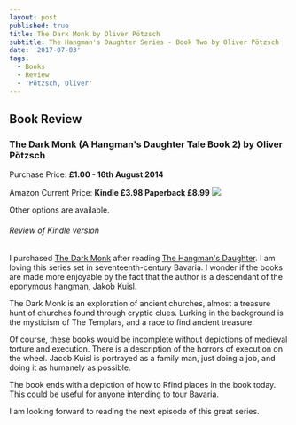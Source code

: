 ```yaml
---
layout: post
published: true
title: The Dark Monk by Oliver Pötzsch
subtitle: The Hangman's Daughter Series - Book Two by Oliver Pötzsch
date: '2017-07-03'
tags:
  - Books
  - Review
  - 'Pötzsch, Oliver'
---
```

## Book Review
### The Dark Monk (A Hangman's Daughter Tale Book 2) by Oliver Pötzsch
Purchase Price: **£1.00 - 16th August 2014**

Amazon Current Price: **Kindle £3.98 Paperback £8.99**
<a href="https://www.amazon.co.uk/dp/B007PVLIL2/ref=as_li_ss_il?ie=UTF8&linkCode=li2&tag=jodenopublis-21&linkId=a0b4767e4dd56b46cdbc8de2bef314c0" target="_blank"><img border="0" src="//ws-eu.amazon-adsystem.com/widgets/q?_encoding=UTF8&ASIN=B007PVLIL2&Format=_SL160_&ID=AsinImage&MarketPlace=GB&ServiceVersion=20070822&WS=1&tag=jodenopublis-21" ></a><img src="https://ir-uk.amazon-adsystem.com/e/ir?t=jodenopublis-21&l=li2&o=2&a=B007PVLIL2" width="1" height="1" border="0" alt="" style="border:none !important; margin:0px !important;" />

Other options are available.

###### Review of Kindle version

I purchased [The Dark Monk](http://amzn.to/2t5PwFc) after reading [The Hangman's Daughter](http://amzn.to/2teZCBZ).  I am loving this series set in seventeenth-century Bavaria.  I wonder if the books are made more enjoyable by the fact that the author is a descendant of the eponymous hangman, Jakob Kuisl.

The Dark Monk is an exploration of ancient churches, almost a treasure hunt of churches found through cryptic clues.  Lurking in the background is the mysticism of The Templars, and a race to find ancient treasure.

Of course, these books would be incomplete without depictions of medieval torture and execution.  There is a description of the horrors of execution on the wheel.  Jacob Kuisl is portrayed as a family man, just doing a job, and doing it as humanely as possible.

The book ends with a depiction of how to Rfind places in the book today.  This could be useful for anyone intending to tour Bavaria.

I am looking forward to reading the next episode of this great series.
